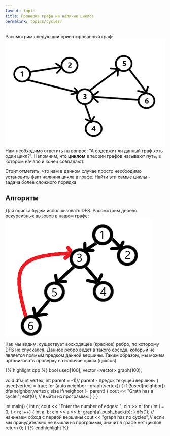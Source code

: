 ```yaml
---
layout: topic
title: Проверка графа на наличие циклов
permalink: topics/cycles/
---
```

Рассмотрим следующий ориентированный граф:
![<любое название>](цикл.png)
Нам необходимо ответить на вопрос: "А содержит ли данный граф хоть один цикл?". Напомним, что **циклом** в теории графов называют путь, в котором начало и конец совпадают.

Стоит отметить, что нам в данном случае просто необходимо установить факт наличия цикла в графе. Найти эти самые циклы - задача более сложного порядка.

## Алгоритм
Для поиска будем исполшьзовать DFS. Рассмотрим дерево рекурсивных вызовов в нашем графе:
![<любое название>](граф.png)

Как мы видим, существует восходящее (красное) ребро, по которому DFS не спускался. Данное ребро ведет в такого соседа, который не является прямым предком данной вершины. Таким образом, мы можем организовать проверку на наличие цикла (циклов).

{% highlight cpp %}
bool used[100];
vector <vector<int>> graph(100);

void dfs(int vertex, int parent = -1)// parent - предок текущей вершины
{
	used[vertex] = true;
	for (auto neighbor : graph[vertex])
	{
		if (!used[neighbor])
			dfs(neighbor,vertex);
		else if(neighbor != parent)
		{
			cout << "Grath has a cycle!";
			exit(0); // выйти из программы
		}
	}
}

int main()
{
	int n;
	cout << "Enter the number of edges: ";
	cin >> n;
	for (int i = 0; i < n; i++)
	{
		int a, b;
		cin >> a >> b;
		graph[a].push_back(b);
	}
	dfs(1); // начинаем обход с первой вершины
	cout << "graph has no cycles";// если мы принудительно не вышли из программы, значит в графе нет циклов
	return 0;
}
{% endhighlight %}
